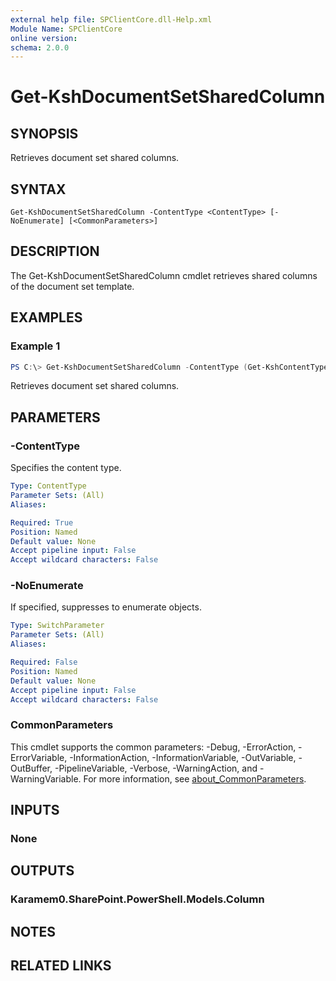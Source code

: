 ```yaml
---
external help file: SPClientCore.dll-Help.xml
Module Name: SPClientCore
online version:
schema: 2.0.0
---
```


# Get-KshDocumentSetSharedColumn

## SYNOPSIS
Retrieves document set shared columns.

## SYNTAX

```
Get-KshDocumentSetSharedColumn -ContentType <ContentType> [-NoEnumerate] [<CommonParameters>]
```

## DESCRIPTION
The Get-KshDocumentSetSharedColumn cmdlet retrieves shared columns of the document set template.

## EXAMPLES

### Example 1
```powershell
PS C:\> Get-KshDocumentSetSharedColumn -ContentType (Get-KshContentType -ContentTypeId '0x0120D5200014BC33BECFD5C340922C6D6CECC7830D')
```

Retrieves document set shared columns.

## PARAMETERS

### -ContentType
Specifies the content type.

```yaml
Type: ContentType
Parameter Sets: (All)
Aliases:

Required: True
Position: Named
Default value: None
Accept pipeline input: False
Accept wildcard characters: False
```

### -NoEnumerate
If specified, suppresses to enumerate objects.

```yaml
Type: SwitchParameter
Parameter Sets: (All)
Aliases:

Required: False
Position: Named
Default value: None
Accept pipeline input: False
Accept wildcard characters: False
```

### CommonParameters
This cmdlet supports the common parameters: -Debug, -ErrorAction, -ErrorVariable, -InformationAction, -InformationVariable, -OutVariable, -OutBuffer, -PipelineVariable, -Verbose, -WarningAction, and -WarningVariable. For more information, see [about_CommonParameters](http://go.microsoft.com/fwlink/?LinkID=113216).

## INPUTS

### None

## OUTPUTS

### Karamem0.SharePoint.PowerShell.Models.Column

## NOTES

## RELATED LINKS
